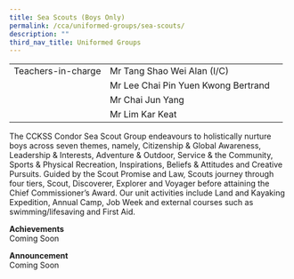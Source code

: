 ```yaml
---
title: Sea Scouts (Boys Only)
permalink: /cca/uniformed-groups/sea-scouts/
description: ""
third_nav_title: Uniformed Groups
---
```

|  	|  	|  	|			
|---	|---	|---	|			
|  	Teachers-in-charge 	|  	Mr Tang Shao Wei Alan (I/C)	|  		|  
|  		|  	Mr Lee Chai Pin Yuen Kwong Bertrand	|  		|  
|  		|  	Mr Chai Jun Yang	|  		|  
|  		|  	Mr Lim Kar Keat	|  		|  

The CCKSS Condor Sea Scout Group endeavours to holistically nurture boys across seven themes, namely, Citizenship &amp; Global Awareness, Leadership &amp; Interests, Adventure &amp; Outdoor, Service &amp; the Community, Sports &amp; Physical Recreation, Inspirations, Beliefs &amp; Attitudes and Creative Pursuits. Guided by the Scout Promise and Law, Scouts journey through four tiers, Scout, Discoverer, Explorer and Voyager before attaining the Chief Commissioner’s Award. Our unit activities include Land and Kayaking Expedition, Annual Camp, Job Week and external courses such as swimming/lifesaving and First Aid. 

**Achievements**
<br>Coming Soon

**Announcement** 
<br>Coming Soon
